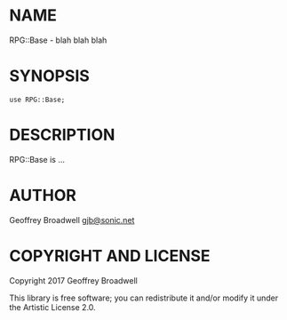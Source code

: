 NAME
====

RPG::Base - blah blah blah

SYNOPSIS
========

    use RPG::Base;

DESCRIPTION
===========

RPG::Base is ...

AUTHOR
======

Geoffrey Broadwell <gjb@sonic.net>

COPYRIGHT AND LICENSE
=====================

Copyright 2017 Geoffrey Broadwell

This library is free software; you can redistribute it and/or modify it under the Artistic License 2.0.
